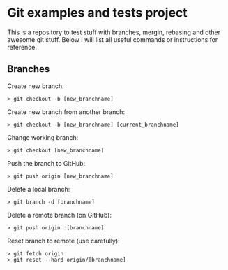 # Git examples and tests project

This is a repository to test stuff with branches, mergin, rebasing and other awesome git stuff. Below I will list all useful commands or instructions for reference.

## Branches

Create new branch:

    > git checkout -b [new_branchname]

Create new branch from another branch:

    > git checkout -b [new_branchname] [current_branchname]

Change working branch:

    > git checkout [new_branchname]

Push the branch to GitHub:

    > git push origin [new_branchname]

Delete a local branch:

    > git branch -d [branchname]

Delete a remote branch (on GitHub):

	> git push origin :[branchname]
	
Reset branch to remote (use carefully):

	> git fetch origin
	> git reset --hard origin/[branchname]
